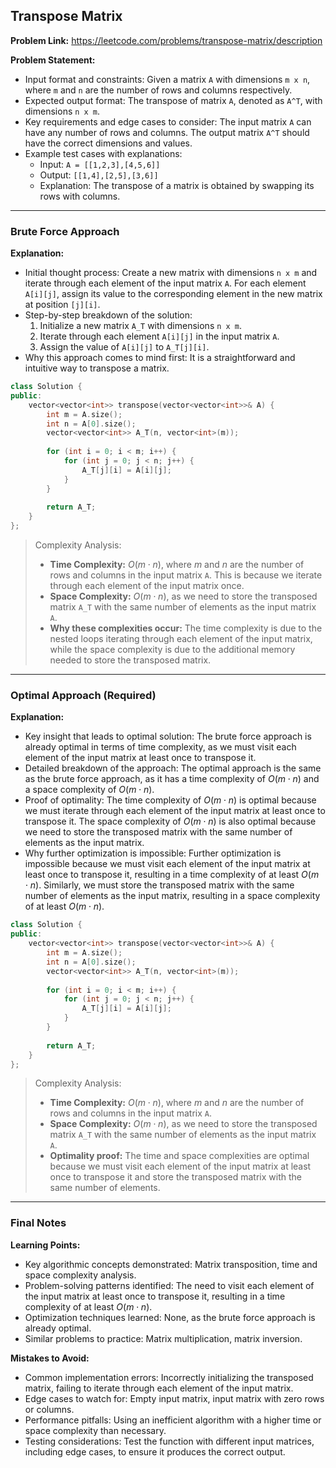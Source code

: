 ## Transpose Matrix

**Problem Link:** https://leetcode.com/problems/transpose-matrix/description

**Problem Statement:**
- Input format and constraints: Given a matrix `A` with dimensions `m x n`, where `m` and `n` are the number of rows and columns respectively.
- Expected output format: The transpose of matrix `A`, denoted as `A^T`, with dimensions `n x m`.
- Key requirements and edge cases to consider: The input matrix `A` can have any number of rows and columns. The output matrix `A^T` should have the correct dimensions and values.
- Example test cases with explanations:
    - Input: `A = [[1,2,3],[4,5,6]]`
    - Output: `[[1,4],[2,5],[3,6]]`
    - Explanation: The transpose of a matrix is obtained by swapping its rows with columns.

---

### Brute Force Approach

**Explanation:**
- Initial thought process: Create a new matrix with dimensions `n x m` and iterate through each element of the input matrix `A`. For each element `A[i][j]`, assign its value to the corresponding element in the new matrix at position `[j][i]`.
- Step-by-step breakdown of the solution:
    1. Initialize a new matrix `A_T` with dimensions `n x m`.
    2. Iterate through each element `A[i][j]` in the input matrix `A`.
    3. Assign the value of `A[i][j]` to `A_T[j][i]`.
- Why this approach comes to mind first: It is a straightforward and intuitive way to transpose a matrix.

```cpp
class Solution {
public:
    vector<vector<int>> transpose(vector<vector<int>>& A) {
        int m = A.size();
        int n = A[0].size();
        vector<vector<int>> A_T(n, vector<int>(m));
        
        for (int i = 0; i < m; i++) {
            for (int j = 0; j < n; j++) {
                A_T[j][i] = A[i][j];
            }
        }
        
        return A_T;
    }
};
```

> Complexity Analysis:
> - **Time Complexity:** $O(m \cdot n)$, where $m$ and $n$ are the number of rows and columns in the input matrix `A`. This is because we iterate through each element of the input matrix once.
> - **Space Complexity:** $O(m \cdot n)$, as we need to store the transposed matrix `A_T` with the same number of elements as the input matrix `A`.
> - **Why these complexities occur:** The time complexity is due to the nested loops iterating through each element of the input matrix, while the space complexity is due to the additional memory needed to store the transposed matrix.

---

### Optimal Approach (Required)

**Explanation:**
- Key insight that leads to optimal solution: The brute force approach is already optimal in terms of time complexity, as we must visit each element of the input matrix at least once to transpose it.
- Detailed breakdown of the approach: The optimal approach is the same as the brute force approach, as it has a time complexity of $O(m \cdot n)$ and a space complexity of $O(m \cdot n)$.
- Proof of optimality: The time complexity of $O(m \cdot n)$ is optimal because we must iterate through each element of the input matrix at least once to transpose it. The space complexity of $O(m \cdot n)$ is also optimal because we need to store the transposed matrix with the same number of elements as the input matrix.
- Why further optimization is impossible: Further optimization is impossible because we must visit each element of the input matrix at least once to transpose it, resulting in a time complexity of at least $O(m \cdot n)$. Similarly, we must store the transposed matrix with the same number of elements as the input matrix, resulting in a space complexity of at least $O(m \cdot n)$.

```cpp
class Solution {
public:
    vector<vector<int>> transpose(vector<vector<int>>& A) {
        int m = A.size();
        int n = A[0].size();
        vector<vector<int>> A_T(n, vector<int>(m));
        
        for (int i = 0; i < m; i++) {
            for (int j = 0; j < n; j++) {
                A_T[j][i] = A[i][j];
            }
        }
        
        return A_T;
    }
};
```

> Complexity Analysis:
> - **Time Complexity:** $O(m \cdot n)$, where $m$ and $n$ are the number of rows and columns in the input matrix `A`.
> - **Space Complexity:** $O(m \cdot n)$, as we need to store the transposed matrix `A_T` with the same number of elements as the input matrix `A`.
> - **Optimality proof:** The time and space complexities are optimal because we must visit each element of the input matrix at least once to transpose it and store the transposed matrix with the same number of elements.

---

### Final Notes

**Learning Points:**
- Key algorithmic concepts demonstrated: Matrix transposition, time and space complexity analysis.
- Problem-solving patterns identified: The need to visit each element of the input matrix at least once to transpose it, resulting in a time complexity of at least $O(m \cdot n)$.
- Optimization techniques learned: None, as the brute force approach is already optimal.
- Similar problems to practice: Matrix multiplication, matrix inversion.

**Mistakes to Avoid:**
- Common implementation errors: Incorrectly initializing the transposed matrix, failing to iterate through each element of the input matrix.
- Edge cases to watch for: Empty input matrix, input matrix with zero rows or columns.
- Performance pitfalls: Using an inefficient algorithm with a higher time or space complexity than necessary.
- Testing considerations: Test the function with different input matrices, including edge cases, to ensure it produces the correct output.
